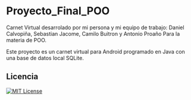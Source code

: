 # Proyecto_Final_POO
Carnet Virtual desarrolado por mi persona y mi equipo de trabajo:
Daniel Calvopiña, Sebastian Jacome, Camilo Buitron y Antonio Proaño 
Para la materia de POO.

Este proyecto es un carnet virtual para Android programado en Java con una base de datos local SQLite.
## Licencia

[![MIT License](https://img.shields.io/badge/License-MIT-green.svg)](https://choosealicense.com/licenses/mit/)
